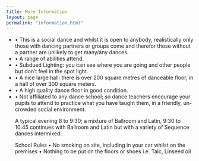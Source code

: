 ```yaml
---
title: More Information
layout: page
permalink: "information.html"
---
```


<ul>
<li>• This is a social dance and whilst it is open to anybody, realistically only those with dancing partners or groups come and therefor those without a partner are unlikely to get many/any dances.</li> 
<li>•	A range of abilities attend.</li>
<li>•	Subdued Lighting: you can see where you are going and other people but don’t feel in the spot light.</li>
<li>•	A nice large hall: there is over 200 square metres of danceable floor, in a hall of over 300 square meters.</li>
<li>• A high quality dance floor in good condition.</li>
<li>•	Not affiliated to any dance school; so dance teachers encourage your pupils to attend to practice what you have taught them, in a friendly, un-crowded social environment.</li>

A typical evening 
8 to 9:30; a mixture of Ballroom and Latin, 9:30 to 10:45 continues with Ballroom and Latin but with a variety of Sequence dances intermixed.

School Rules
•	No smoking on site, including in your car whilst on the premises
•	Nothing to be put on the floors or shoes  i.e. Talc, Linseed oil

